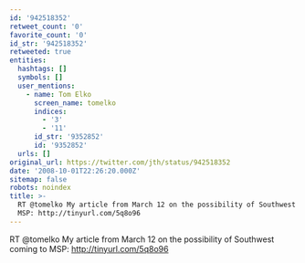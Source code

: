 ```yaml
---
id: '942518352'
retweet_count: '0'
favorite_count: '0'
id_str: '942518352'
retweeted: true
entities:
  hashtags: []
  symbols: []
  user_mentions:
    - name: Tom Elko
      screen_name: tomelko
      indices:
        - '3'
        - '11'
      id_str: '9352852'
      id: '9352852'
  urls: []
original_url: https://twitter.com/jth/status/942518352
date: '2008-10-01T22:26:20.000Z'
sitemap: false
robots: noindex
title: >-
  RT @tomelko My article from March 12 on the possibility of Southwest coming to
  MSP: http://tinyurl.com/5q8o96
---
```


RT @tomelko My article from March 12 on the possibility of Southwest coming to MSP: http://tinyurl.com/5q8o96